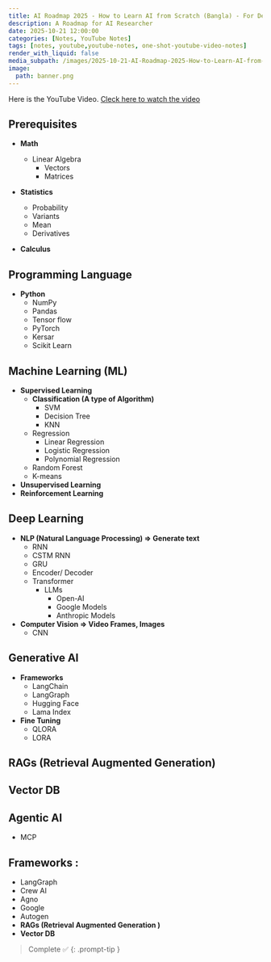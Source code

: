 ```yaml
---
title: AI Roadmap 2025 - How to Learn AI from Scratch (Bangla) - For Developers & Beginners
description: A Roadmap for AI Researcher
date: 2025-10-21 12:00:00
categories: [Notes, YouTube Notes]
tags: [notes, youtube,youtube-notes, one-shot-youtube-video-notes]
render_with_liquid: false
media_subpath: /images/2025-10-21-AI-Roadmap-2025-How-to-Learn-AI-from-Scratch-Bangla-For-Developers-and-Beginners
image:
  path: banner.png
---
```


Here is the YouTube Video. [Cleck here to watch the video](https://www.youtube.com/watch?v=lg4uP7QjIZk)

## Prerequisites 

- **Math** 
  - Linear Algebra 
    - Vectors
    - Matrices

- **Statistics** 
  - Probability
  - Variants
  - Mean
  - Derivatives

- **Calculus**

## Programming Language 

- **Python**  
  - NumPy
  - Pandas
  - Tensor flow
  - PyTorch
  - Kersar
  - Scikit Learn

## Machine Learning (ML) 

- **Supervised Learning**
  - **Classification (A type of Algorithm)**
    - SVM
    - Decision Tree
    - KNN
  - Regression
    - Linear Regression
    - Logistic Regression
    - Polynomial Regression
  - Random Forest
  - K-means
- **Unsupervised Learning**
- **Reinforcement Learning**

## Deep Learning

- **NLP (Natural Language Processing) ⇒ Generate text**
  - RNN
  - CSTM RNN
  - GRU
  - Encoder/ Decoder
  - Transformer
    - LLMs
        - Open-AI
        - Google Models
        - Anthropic Models
- **Computer Vision ⇒ Video Frames, Images**
  - CNN

## Generative AI

- **Frameworks**
  - LangChain
  - LangGraph
  - Hugging Face
  - Lama Index
- **Fine Tuning**
  - QLORA
  - LORA

## RAGs (Retrieval Augmented Generation)

## Vector DB

## Agentic AI

- MCP

## Frameworks :

- LangGraph
- Crew AI
- Agno
- Google
- Autogen
- **RAGs (Retrieval Augmented Generation )**
- **Vector DB**

> Complete ✅
{: .prompt-tip }